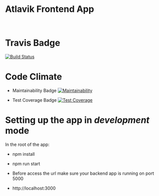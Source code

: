# Atlavik Frontend App
<br />

# Travis Badge

[![Build Status](https://travis-ci.com/Qubaish/atlavik-frontend.svg?branch=master)](https://travis-ci.com/Qubaish/atlavik-frontend)

# Code Climate

* Maintainability Badge
[![Maintainability](https://api.codeclimate.com/v1/badges/ef1dbd40d1a53f4986b8/maintainability)](https://codeclimate.com/github/Qubaish/atlavik-frontend/maintainability)

* Test Coverage Badge
[![Test Coverage](https://api.codeclimate.com/v1/badges/ef1dbd40d1a53f4986b8/test_coverage)](https://codeclimate.com/github/Qubaish/atlavik-frontend/test_coverage)

# Setting up the app in *development* mode

In the root of the app:
* npm install
* npm run start

* Before access the url make sure your backend app is running on port 5000

* http://localhost:3000


